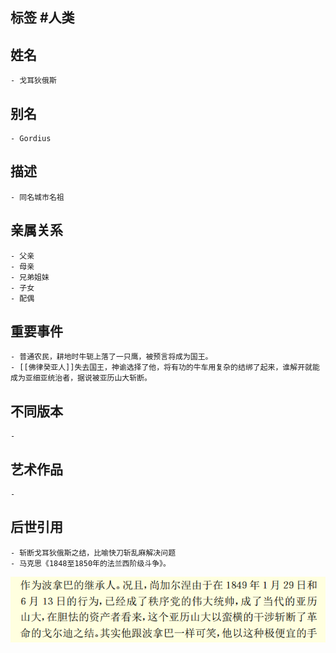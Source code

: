 ## 标签  #人类
## 姓名
	- 戈耳狄俄斯
## 别名
	- Gordius
## 描述
	- 同名城市名祖
## 亲属关系
	- 父亲
	- 母亲
	- 兄弟姐妹
	- 子女
	- 配偶
## 重要事件
	- 普通农民，耕地时牛轭上落了一只鹰，被预言将成为国王。
	- [[佛律癸亚人]]失去国王，神谕选择了他，将有功的牛车用复杂的结绑了起来，谁解开就能成为亚细亚统治者，据说被亚历山大斩断。
## 不同版本
	-
## 艺术作品
	-
## 后世引用
	- 斩断戈耳狄俄斯之结，比喻快刀斩乱麻解决问题
	- 马克思《1848至1850年的法兰西阶级斗争》。
 ![](../assets/马克思-《1848至1850年的法兰西阶级斗争》P129.png)
